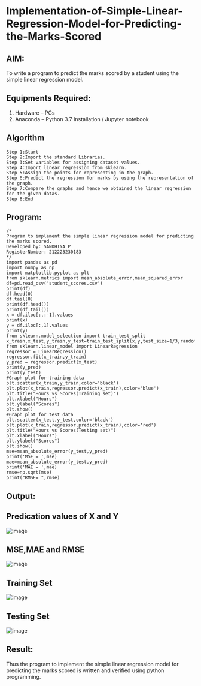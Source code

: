 # Implementation-of-Simple-Linear-Regression-Model-for-Predicting-the-Marks-Scored

## AIM:
To write a program to predict the marks scored by a student using the simple linear regression model.

## Equipments Required:
1. Hardware – PCs
2. Anaconda – Python 3.7 Installation / Jupyter notebook

## Algorithm
```
Step 1:Start
Step 2:Import the standard Libraries.
Step 3:Set variables for assigning dataset values.
Step 4:Import linear regression from sklearn.
Step 5:Assign the points for representing in the graph.
Step 6:Predict the regression for marks by using the representation of the graph.
Step 7:Compare the graphs and hence we obtained the linear regression for the given datas.
Step 8:End
```
## Program:
```
/*
Program to implement the simple linear regression model for predicting the marks scored.
Developed by: SANDHIYA P
RegisterNumber: 212223230183
*/
import pandas as pd
import numpy as np
import matplotlib.pyplot as plt
from sklearn.metrics import mean_absolute_error,mean_squared_error
df=pd.read_csv('student_scores.csv')
print(df)
df.head(0)
df.tail(0)
print(df.head())
print(df.tail())
x = df.iloc[:,:-1].values
print(x)
y = df.iloc[:,1].values
print(y)
from sklearn.model_selection import train_test_split
x_train,x_test,y_train,y_test=train_test_split(x,y,test_size=1/3,random_state=0)
from sklearn.linear_model import LinearRegression
regressor = LinearRegression()
regressor.fit(x_train,y_train)
y_pred = regressor.predict(x_test)
print(y_pred)
print(y_test)
#Graph plot for training data
plt.scatter(x_train,y_train,color='black')
plt.plot(x_train,regressor.predict(x_train),color='blue')
plt.title("Hours vs Scores(Training set)")
plt.xlabel("Hours")
plt.ylabel("Scores")
plt.show()
#Graph plot for test data
plt.scatter(x_test,y_test,color='black')
plt.plot(x_train,regressor.predict(x_train),color='red')
plt.title("Hours vs Scores(Testing set)")
plt.xlabel("Hours")
plt.ylabel("Scores")
plt.show()
mse=mean_absolute_error(y_test,y_pred)
print('MSE = ',mse)
mae=mean_absolute_error(y_test,y_pred)
print('MAE = ',mae)
rmse=np.sqrt(mse)
print("RMSE= ",rmse)
```

## Output:
## Predication values of X and Y
![image](https://github.com/user-attachments/assets/6062121b-b78b-422d-9192-42596fddd8d8)


## MSE,MAE and RMSE
![image](https://github.com/user-attachments/assets/246c9601-2598-4aba-9448-ff47d50305e7)


## Training Set
![image](https://github.com/user-attachments/assets/e69d00d4-aa16-4da9-98a6-9a7d4dbdbae7)


## Testing Set
![image](https://github.com/user-attachments/assets/d07a05c7-cd4b-486b-b4af-004e1931f0c2)



## Result:
Thus the program to implement the simple linear regression model for predicting the marks scored is written and verified using python programming.

